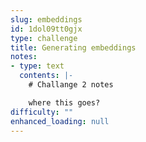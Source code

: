 ```yaml
---
slug: embeddings
id: 1dol09tt0gjx
type: challenge
title: Generating embeddings
notes:
- type: text
  contents: |-
    # Challange 2 notes

    where this goes?
difficulty: ""
enhanced_loading: null
---
```

